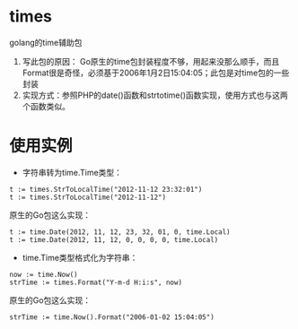 # times

golang的time辅助包

1. 写此包的原因：
   Go原生的time包封装程度不够，用起来没那么顺手，而且Format很是奇怪，必须基于2006年1月2日15:04:05；此包是对time包的一些封装
2. 实现方式：参照PHP的date()函数和strtotime()函数实现，使用方式也与这两个函数类似。


# 使用实例

- 字符串转为time.Time类型：

```
t := times.StrToLocalTime("2012-11-12 23:32:01")
t := times.StrToLocalTime("2012-11-12")
```

原生的Go包这么实现：

```
t := time.Date(2012, 11, 12, 23, 32, 01, 0, time.Local)
t := time.Date(2012, 11, 12, 0, 0, 0, 0, time.Local)
```
  
- time.Time类型格式化为字符串：

```
now := time.Now()
strTime := times.Format("Y-m-d H:i:s", now)
```

原生的Go包这么实现：

```
strTime := time.Now().Format("2006-01-02 15:04:05")
```
